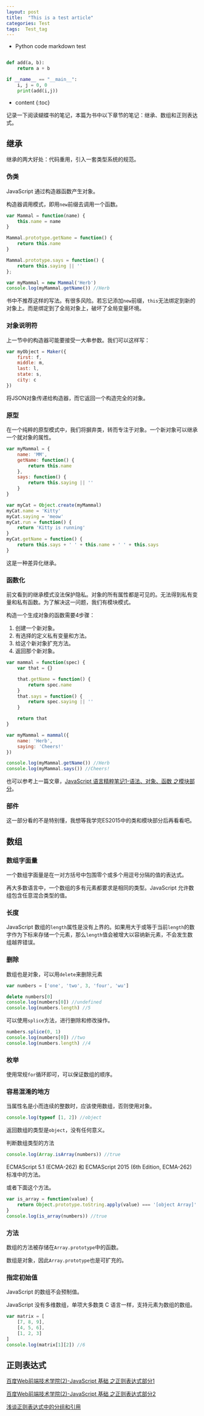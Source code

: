 ```yaml
---
layout: post
title:  "This is a test article"
categories: Test
tags:  Test_tag
---
```


* Python code markdown test

```python

def add(a, b):
    return a + b

if __name__ == "__main__":
    i, j = 0, 0
    print(add(i,j))

```

* content
{:toc}

记录一下阅读蝴蝶书的笔记，本篇为书中以下章节的笔记：继承、数组和正则表达式。


## 继承

继承的两大好处：代码重用，引入一套类型系统的规范。

### 伪类

JavaScript 通过构造器函数产生对象。

构造器调用模式，即用`new`前缀去调用一个函数。

```js
var Mammal = function(name) {
    this.name = name
}

Mammal.prototype.getName = function() {
    return this.name
}

Mammal.prototype.says = function() {
    return this.saying || ''
};

var myMammal = new Mammal('Herb')
console.log(myMammal.getName()) //Herb
```

书中不推荐这样的写法。有很多风险。若忘记添加`new`前缀，`this`无法绑定到新的对象上。而是绑定到了全局对象上，破坏了全局变量环境。

### 对象说明符

上一节中的构造器可能要接受一大串参数。我们可以这样写：

```js
var myObject = Maker({
    first: f,
    middle: m,
    last: l,
    state: s,
    city: c
})
```

将JSON对象传递给构造器，而它返回一个构造完全的对象。

### 原型

在一个纯粹的原型模式中，我们将摒弃类，转而专注于对象。一个新对象可以继承一个就对象的属性。

```js
var myMammal = {
    name: 'MM',
    getName: function() {
        return this.name
    },
    says: function() {
        return this.saying || ''
    }
}

var myCat = Object.create(myMammal)
myCat.name = 'Kitty'
myCat.saying = 'meow'
myCat.run = function() {
    return 'Kitty is running'
}
myCat.getName = function() {
    return this.says + ' ' + this.name + ' ' + this.says
}
```

这是一种差异化继承。

### 函数化

前文看到的继承模式没法保护隐私。对象的所有属性都是可见的。无法得到私有变量和私有函数。为了解决这一问题，我们有模块模式。

构造一个生成对象的函数需要4步骤：

1. 创建一个新对象。
2. 有选择的定义私有变量和方法。
3. 给这个新对象扩充方法。
4. 返回那个新对象。

```js
var mammal = function(spec) {
    var that = {}

    that.getName = function() {
        return spec.name
    }
    that.says = function() {
        return spec.saying || ''
    }

    return that
}

var myMammal = mammal({
    name: 'Herb',
    saying: 'Cheers!'
})

console.log(myMammal.getName()) //Herb
console.log(myMammal.says()) //Cheers!
```

也可以参考上一篇文章，[JavaScript 语言精粹笔记1-语法、对象、函数 之模块部分](http://gaohaoyang.github.io/2016/06/07/JavaScript-good-parts-note1/#section-34)。

### 部件

这一部分看的不是特别懂，我想等我学完ES2015中的类和模块部分后再看看吧。

## 数组

### 数组字面量

一个数组字面量是在一对方括号中包围零个或多个用逗号分隔的值的表达式。

再大多数语言中，一个数组的多有元素都要求是相同的类型。JavaScript 允许数组包含任意混合类型的值。

### 长度

JavaScript 数组的`length`属性是没有上界的。如果用大于或等于当前`length`的数字作为下标来存储一个元素，那么`length`值会被增大以容纳新元素，不会发生数组越界错误。

### 删除

数组也是对象，可以用`delete`来删除元素

```js
var numbers = ['one', 'two', 3, 'four', 'wu']

delete numbers[0]
console.log(numbers[0]) //undefined
console.log(numbers.length) //5
```

可以使用`splice`方法，进行删除和修改操作。

```js
numbers.splice(0, 1)
console.log(numbers[0]) //two
console.log(numbers.length) //4
```

### 枚举

使用常规`for`循环即可，可以保证数组的顺序。

### 容易混淆的地方

当属性名是小而连续的整数时，应该使用数组，否则使用对象。

```js
console.log(typeof [1, 2]) //object
```

返回数组的类型是`object`，没有任何意义。

判断数组类型的方法

```js
console.log(Array.isArray(numbers)) //true
```
ECMAScript 5.1 (ECMA-262) 和 ECMAScript 2015 (6th Edition, ECMA-262) 标准中的方法。

或者下面这个方法。
```js
var is_array = function(value) {
    return Object.prototype.toString.apply(value) === '[object Array]'
}
console.log(is_array(numbers)) //true
```

### 方法

数组的方法被存储在`Array.prototype`中的函数。

数组是对象，因此`Array.prototype`也是可扩充的。

### 指定初始值

JavaScript 的数组不会预制值。

JavaScript 没有多维数组，单项大多数类 C 语言一样，支持元素为数组的数组。

```js
var matrix = [
    [7, 8, 9],
    [4, 5, 6],
    [1, 2, 3]
]
console.log(matrix[1][2]) //6
```

## 正则表达式

[百度Web前端技术学院(2)-JavaScript 基础 之正则表达式部分1](http://gaohaoyang.github.io/2015/04/22/baidu-ife-2-javascript/#section-10)

[百度Web前端技术学院(2)-JavaScript 基础 之正则表达式部分2](http://gaohaoyang.github.io/2015/04/22/baidu-ife-2-javascript/#section-12)

[浅谈正则表达式中的分组和引用](http://gaohaoyang.github.io/2016/05/06/regular-expression-group/)
